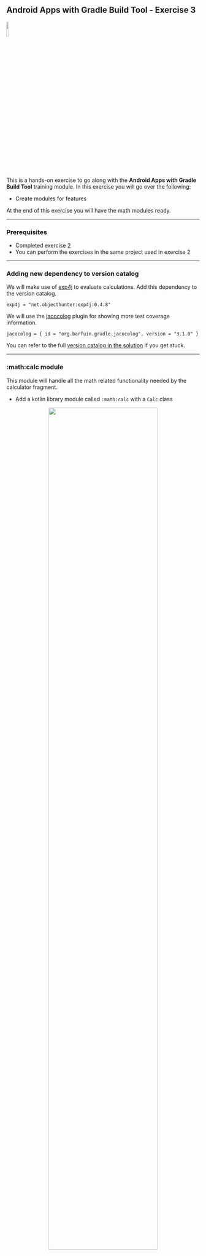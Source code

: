 ## Android Apps with Gradle Build Tool - Exercise 3

<p align="left">
<img width="10%" height="10%" src="https://user-images.githubusercontent.com/120980/174325546-8558160b-7f16-42cb-af0f-511849f22ebc.png">
</p>

This is a hands-on exercise to go along with the
**Android Apps with Gradle Build Tool** training module. In this exercise
you will go over the following:

* Create modules for features

At the end of this exercise you will have the math modules ready.

---
### Prerequisites

* Completed exercise 2
* You can perform the exercises in the same project used in exercise 2

---
### Adding new dependency to version catalog

We will make use of [exp4j](https://en.wikipedia.org/wiki/Exp4j) to
evaluate calculations. Add this dependency to the version catalog.

```text
exp4j = "net.objecthunter:exp4j:0.4.8"
```

We will use the [jacocolog](https://plugins.gradle.org/plugin/org.barfuin.gradle.jacocolog)
plugin for showing more test coverage information.

```text
jacocolog = { id = "org.barfuin.gradle.jacocolog", version = "3.1.0" }
```

You can refer to the full
[version catalog in the solution](solution/gradle/libs.versions.toml)
if you get stuck.

---
### :math:calc module

This module will handle all the math related functionality needed by
the calculator fragment.

* Add a kotlin library module called `:math:calc` with a `Calc` class

<p align="center">
<img width="75%" height="75%" src="https://user-images.githubusercontent.com/120980/220796992-7799b7bf-97fd-4bd6-a798-eb63ca7374e1.png">
</p>

* Update the contents of the [build.gradle.kts](solution/math/calc/build.gradle.kts) to include `exp4j` dependency, java toolchain and test coverage configuration

```kotlin
plugins {
    id("java-library")
    id("org.jetbrains.kotlin.jvm")
    id("jacoco")
    alias(libs.plugins.jacocolog)
}

java {
    toolchain {
        languageVersion.set(JavaLanguageVersion.of(11))
    }
}

dependencies {
    implementation(libs.exp4j)

    testImplementation(kotlin("test"))
}

tasks.named<JacocoReport>("jacocoTestReport") {
    dependsOn(tasks.named("test"))
    reports {
        xml.required.set(true)
    }
}
tasks.named<JacocoCoverageVerification>("jacocoTestCoverageVerification") {
    violationRules {
        rule {
            limit {
                counter = "LINE"
                value = "COVEREDRATIO"
                minimum = "0.5".toBigDecimal()
            }
        }
    }
}
tasks.named("check") {
    dependsOn("jacocoTestCoverageVerification")
}
```

* Add code for [Calc.kt](solution/math/calc/src/main/java/com/gradle/lab/calc/Calc.kt)

```kotlin
package com.gradle.lab.calc

import net.objecthunter.exp4j.Expression
import net.objecthunter.exp4j.ExpressionBuilder
import java.util.regex.Pattern

object Calc {

    private const val ZERO_STRING = "0+"
    private val ZERO_PATTERN = Pattern.compile(ZERO_STRING)

    fun isZeroString(str: String?): Boolean {
        if (str == null) {
            return false
        }

        val matcher = ZERO_PATTERN.matcher(str.trim())

        return matcher.matches()
    }

    fun evalExpression(expressionStr: String?): String? {
        return try {
            val expression: Expression = ExpressionBuilder(expressionStr).build()
            var result = expression.evaluate().toString()

            // Remove trailing .0 if its there.
            if (result.endsWith(".0")) {
                result = result.substring(0, result.length - 2)
            }

            result
        } catch (ex: Exception) {
            null
        }
    }
}
```

* Add code for [CalcTest.kt](solution/math/calc/src/test/java/com/gradle/lab/calc/CalcTest.kt)

```kotlin
package com.gradle.lab.calc

import com.gradle.lab.calc.Calc.evalExpression
import com.gradle.lab.calc.Calc.isZeroString

import kotlin.test.Test
import kotlin.test.assertEquals
import kotlin.test.assertFalse
import kotlin.test.assertNull
import kotlin.test.assertTrue

class CalcTest {

    @Test
    fun zerostring_null() {
        assertFalse(isZeroString(null), "null should return false")
    }

    @Test
    fun zerostring_zeros() {
        assertTrue(isZeroString("0000"), "0000 should return true")
        assertTrue(isZeroString("  0000  "), "0000 with whitespace should return true")
    }

    @Test
    fun zerostring_other() {
        assertFalse(isZeroString("0000."), "other text should return false")
        assertFalse(isZeroString("5+0"), "other text should return false")
    }

    @Test
    fun eval_good() {
        assertEquals("5", evalExpression("2+3"))
        assertEquals("2", evalExpression("5-3"))
        assertEquals("6", evalExpression("2*3"))
        assertEquals("3", evalExpression("9/3"))
        assertNull(evalExpression("2+3*"), "invalid input")
    }
}
```

---
### :math:game module

This module will handle all the math related functionality needed by
the game fragment.

* Add a kotlin library module called `:math:game` with a `Game` class
* Update the contents of the [build.gradle.kts](solution/math/game/build.gradle.kts) to include java toolchain and test coverage configuration

```kotlin
plugins {
    id("java-library")
    id("org.jetbrains.kotlin.jvm")
    id("jacoco")
    alias(libs.plugins.jacocolog)
}

java {
    toolchain {
        languageVersion.set(JavaLanguageVersion.of(11))
    }
}

dependencies {
    testImplementation(kotlin("test"))
}

tasks.named<JacocoReport>("jacocoTestReport") {
    dependsOn(tasks.named("test"))
    reports {
        xml.required.set(true)
    }
}
tasks.named<JacocoCoverageVerification>("jacocoTestCoverageVerification") {
    violationRules {
        rule {
            limit {
                counter = "LINE"
                value = "COVEREDRATIO"
                minimum = "0.5".toBigDecimal()
            }
        }
    }
}
tasks.named("check") {
    dependsOn("jacocoTestCoverageVerification")
}
```

* Add code for [Game.kt](solution/math/game/src/main/java/com/gradle/lab/game/Game.kt)

```kotlin
package com.gradle.lab.game

import java.util.*

object Game {

    private val RANDOM = Random()

    fun generateNextQuestion(): String {
        val type = RANDOM.nextInt(3)

        val question = when (type) {
            0 -> generateAddQuestion()
            1 -> generateSubtractionQuestion()
            else -> generateMultiplyQuestion()
        }

        return question
    }

    /**
     * Generate an addition question with 2 numbers.
     */
    fun generateAddQuestion(): String {
        val firstNumber = RANDOM.nextInt(990) + 11
        val secondNumber = RANDOM.nextInt(990) + 11
        return "$firstNumber+$secondNumber"
    }

    /**
     * Generate a subtraction question with 2 numbers.
     */
    fun generateSubtractionQuestion(): String {
        val firstNumber = RANDOM.nextInt(950) + 51
        val secondNumber = RANDOM.nextInt(firstNumber - 20) + 11
        return "$firstNumber-$secondNumber"
    }

    /**
     * Generate a multiplication question with 2 numbers.
     */
    fun generateMultiplyQuestion(): String {
        val firstNumber = RANDOM.nextInt(27) + 4
        val secondNumber = RANDOM.nextInt(27) + 4
        return "$firstNumber*$secondNumber"
    }
}
```

* Add code for [GameTest.kt](solution/math/game/src/test/java/com/gradle/lab/game/GameTest.kt)

```kotlin
package com.gradle.lab.game

import java.util.regex.Pattern

import kotlin.test.Test
import kotlin.test.assertNotNull
import kotlin.test.assertTrue

class GameTest {

    @Test
    fun generateNextQuestion() {
        assertNotNull(Game.generateAddQuestion(), "should return question")
    }

    @Test
    fun generateAddQuestion() {
        val question = Game.generateAddQuestion()
        val regex = "[0-9]+\\+[0-9]+"
        val pattern = Pattern.compile(regex)
        val matcher = pattern.matcher(question)
        assertTrue(matcher.matches(), "should match regex")
    }

    @Test
    fun generateSubtractionQuestion() {
        val question = Game.generateSubtractionQuestion()
        val regex = "[0-9]+-[0-9]+"
        val pattern = Pattern.compile(regex)
        val matcher = pattern.matcher(question)
        assertTrue(matcher.matches(), "should match regex")
    }

    @Test
    fun generateMultiplyQuestion() {
        val question = Game.generateMultiplyQuestion()
        val regex = "[0-9]+\\*[0-9]+"
        val pattern = Pattern.compile(regex)
        val matcher = pattern.matcher(question)
        assertTrue(matcher.matches(), "should match regex")
    }
}
```

---
### Run Test Coverage Report

Run the task `jacocoTestReport` and observe the coverage output:

```bash
> Task :math:calc:jacocoLogTestCoverage
Test Coverage:
    - Class Coverage: 100%
    - Method Coverage: 100%
    - Branch Coverage: 75%
    - Line Coverage: 100%
    - Instruction Coverage: 100%
    - Complexity Coverage: 80%

> Task :math:game:jacocoLogTestCoverage
Test Coverage:
    - Class Coverage: 100%
    - Method Coverage: 80%
    - Branch Coverage: 0%
    - Line Coverage: 62.5%
    - Instruction Coverage: 77.6%
    - Complexity Coverage: 57.1%
```
